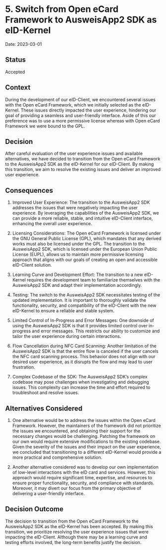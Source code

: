 # 5. Switch from Open eCard Framework to AusweisApp2 SDK as eID-Kernel

Date: 2023-03-01

## Status

Accepted

## Context

During the development of our eID-Client, we encountered several issues with the Open eCard Framework, which we initially selected as the eID-Kernel. These issues directly impacted the user experience, hindering our goal of providing a seamless and user-friendly interface. Aside of this our preference was to use a more permissive license whereas with Open eCard Framework we were bound to the GPL.

## Decision

After careful evaluation of the user experience issues and available alternatives, we have decided to transition from the Open eCard Framework to the AusweisApp2 SDK as the eID-Kernel for our eID-Client. By making this transition, we aim to resolve the existing issues and deliver an improved user experience.

## Consequences

1. Improved User Experience: The transition to the AusweisApp2 SDK addresses the issues that were negatively impacting the user experience. By leveraging the capabilities of the AusweisApp2 SDK, we can provide a more reliable, stable, and intuitive eID-Client interface, enhancing the overall user experience.

2. Licensing Considerations: The Open eCard Framework is licensed under the GNU General Public License (GPL), which mandates that any derived works must also be licensed under the GPL. The transition to the AusweisApp2 SDK, which is licensed under the European Union Public License (EUPL), allows us to maintain more permissive licensing approach that aligns with our goals of creating an open and accessible eID-Client solution.

3. Learning Curve and Development Effort: The transition to a new eID-Kernel requires the development team to familiarize themselves with the AusweisApp2 SDK and adapt their implementation accordingly.

4. Testing: The switch to the AusweisApp2 SDK necessitates testing of the updated implementation. It is important to thoroughly validate the functionality, security, and compatibility of the eID-Client with the new eID-Kernel to ensure a reliable and stable system.

5. Limited Control of In-Progress and Error Messages: One downside of using the AusweisApp2 SDK is that it provides limited control over in-progress and error messages. This restricts our ability to customize and tailor the user experience during certain interactions.

6. Flow Cancellation during NFC Card Scanning: Another limitation of the AusweisApp2 SDK is that the entire flow is canceled if the user cancels the NFC card scanning process. This behavior does not align with our desired user experience, as it disrupts the flow and may lead to user frustration.

7. Complex Codebase of the SDK: The AusweisApp2 SDK’s complex codebase may pose challenges when investigating and debugging issues. This complexity can increase the time and effort required to troubleshoot and resolve issues.

## Alternatives Considered

1. One alternative would be to address the issues within the Open eCard Framework. However, the maintainers of the framework did not prioritize the issues we encountered, and obtaining their support for the necessary changes would be challenging. Patching the framework on our own would require extensive modifications to the existing codebase. Given the severity of the issues and their impact on the user experience, we concluded that transitioning to a different eID-Kernel would provide a more practical and comprehensive solution.

2. Another alternative considered was to develop our own implementation of low-level interactions with the eID card and services. However, this approach would require significant time, expertise, and resources to ensure proper functionality, security, and compliance with standards. Moreover, it may divert our focus from the primary objective of delivering a user-friendly interface.

## Decision Outcome

The decision to transition from the Open eCard Framework to the AusweisApp2 SDK as the eID-Kernel has been accepted. By making this transition, we prioritize resolving the user experience issues that were impacting the eID-Client. Although there may be a learning curve and testing efforts involved, the long-term benefits justify the decision.
